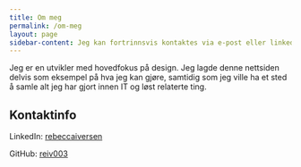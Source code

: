 ```yaml
---
title: Om meg
permalink: /om-meg
layout: page
sidebar-content: Jeg kan fortrinnsvis kontaktes via e-post eller linkedin.
---
```


Jeg er en utvikler med hovedfokus på design. Jeg lagde denne nettsiden delvis som eksempel på hva jeg kan gjøre, samtidig som jeg ville ha et sted å samle alt jeg har gjort innen IT og løst relaterte ting. 

## Kontaktinfo

LinkedIn: [rebeccaiversen](https://www.linkedin.com/in/rebeccaiversen/)

GitHub: [reiv003](https://github.com/reiv003)